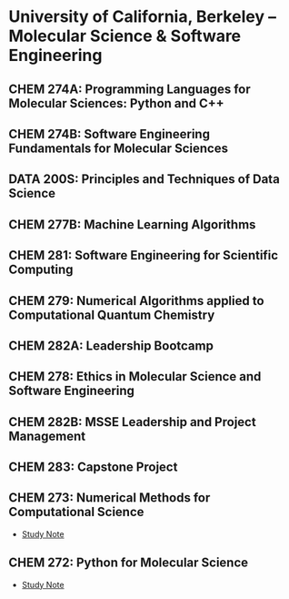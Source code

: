 # University of California, Berkeley – Molecular Science &amp; Software Engineering

## CHEM 274A: Programming Languages for Molecular Sciences: Python and C++

## CHEM 274B: Software Engineering Fundamentals for Molecular Sciences

## DATA 200S: Principles and Techniques of Data Science

## CHEM 277B: Machine Learning Algorithms

## CHEM 281: Software Engineering for Scientific Computing

## CHEM 279: Numerical Algorithms applied to Computational Quantum Chemistry

## CHEM 282A: Leadership Bootcamp

## CHEM 278: Ethics in Molecular Science and Software Engineering

## CHEM 282B: MSSE Leadership and Project Management

## CHEM 283: Capstone Project

## CHEM 273: Numerical Methods for Computational Science

* [Study Note](https://github.com/SEUNGHO-Y00/MSSE/blob/main/CHEM273/README.md)

## CHEM 272: Python for Molecular Science

* [Study Note](https://github.com/SEUNGHO-Y00/MSSE/blob/main/CHEM272/README.md)

